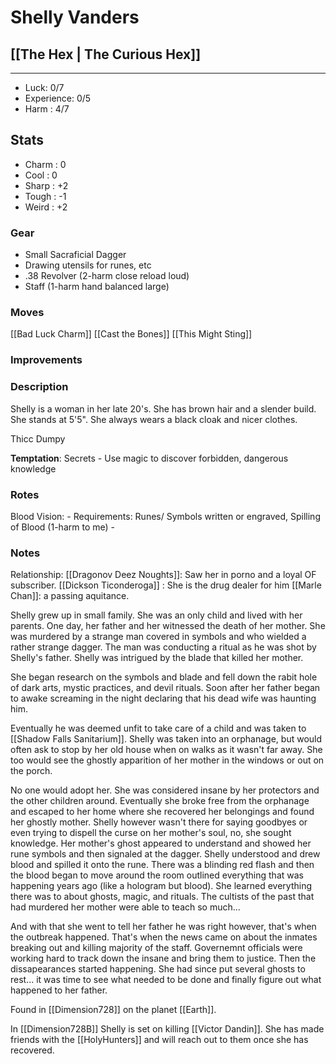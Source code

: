 # Shelly Vanders
## [[The Hex | The Curious Hex]]
---
 - Luck: 0/7
 - Experience: 0/5
 - Harm : 4/7

## Stats
- Charm : 0
- Cool : 0
- Sharp : +2
- Tough : -1
- Weird : +2
 
### Gear
- Small Sacraficial Dagger
- Drawing utensils for runes, etc
- .38 Revolver (2-harm close reload loud)
- Staff (1-harm hand balanced large)
### Moves
[[Bad Luck Charm]]
[[Cast the Bones]]
[[This Might Sting]]

### Improvements

### Description
Shelly is a woman in her late 20's. She has brown hair and a slender build. She stands at 5'5". She always wears a black cloak and nicer clothes.

Thicc Dumpy

**Temptation**: Secrets - Use magic to discover forbidden, dangerous knowledge

### Rotes
Blood Vision: 
	- Requirements: Runes/ Symbols written or engraved, Spilling of Blood (1-harm to me)
	- 
	

### Notes
Relationship:
[[Dragonov Deez Noughts]]: Saw her in porno and a loyal OF subscriber.
[[Dickson Ticonderoga]] : She is the drug dealer for him
[[Marle Chan]]: a passing aquitance.

Shelly grew up in small family. She was an only child and lived with her parents. One day, her father and her witnessed the death of her mother. She was murdered by a strange man covered in symbols and who wielded a rather strange dagger. The man was conducting a ritual as he was shot by Shelly's father. Shelly was intrigued by the blade that killed her mother. 

She began research on the symbols and blade and fell down the rabit hole of dark arts, mystic practices, and devil rituals. Soon after her father began to awake screaming in the night declaring that his dead wife was haunting him.

Eventually he was deemed unfit to take care of a child and was taken to [[Shadow Falls Sanitarium]]. Shelly was taken into an orphanage, but would often ask to stop by her old house when on walks as it wasn't far away. She too would see the ghostly apparition of her mother in the windows or out on the porch. 

No one would adopt her. She was considered insane by her protectors and the other children around. Eventually she broke free from the orphanage and escaped to her home where she recovered her belongings and found her ghostly mother. Shelly however wasn't there for saying goodbyes or even trying to dispell the curse on her mother's soul, no, she sought knowledge. Her mother's ghost appeared to understand and showed her rune symbols and then signaled at the dagger. Shelly understood and drew blood and spilled it onto the rune. There was a blinding red flash and then the blood began to move around the room outlined everything that was happening years ago (like a hologram but blood). She learned everything there was to about ghosts, magic, and rituals. The cultists of the past that had murdered her mother were able to teach so much...

And with that she went to tell her father he was right however, that's when the outbreak happened. That's when the news came on about the inmates breaking out and killing majority of the staff. Governemnt officials were working hard to track down the insane and bring them to justice. Then the dissapearances started happening. She had since put several ghosts to rest... it was time to see what needed to be done and finally figure out what happened to her father.


Found in [[Dimension728]] on the planet [[Earth]].

In [[Dimension728B]] Shelly is set on killing [[Victor Dandin]]. She has made friends with the [[HolyHunters]] and will reach out to them once she has recovered.